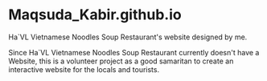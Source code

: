 # Maqsuda_Kabir.github.io
 Ha`VL Vietnamese Noodles Soup Restaurant's website designed by me.

Since Ha`VL Vietnamese Noodles Soup Restaurant currently doesn't have a Website, this is a volunteer project as a good samaritan to create an interactive website for the locals and tourists. 
